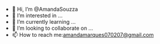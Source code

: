 
- 👋 Hi, I’m @AmandaSouzza
- 👀 I’m interested in ...
- 🌱 I’m currently learning ...
- 💞️ I’m looking to collaborate on ...
- 📫 How to reach me:amandamarques070207@gmail.com

<!---
AmandaSouzza/AmandaSouzza is a ✨ special ✨ repository because its `README.md` (this file) appears on your GitHub profile.
You can click the Preview link to take a look at your changes.
--->
